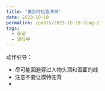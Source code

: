 ```yaml
---
title: '摄影时检查清单'
date: 2023-10-19
permalink: /posts/2023-10-19-blog-2
tags:
  - 杂记
  - 进行中
---
```


动作引导：
* 尽可能回避穿过人物头顶和画面的线
* 注意不要让模特驼背
* 
